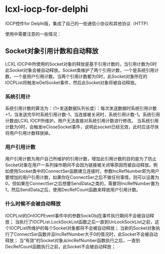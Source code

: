lcxl-iocp-for-delphi
====================

IOCP控件for Delphi版，集成了自己的一些通信小协议和其他协议（HTTP）

使用中需要注意的一些情况：

Socket对象引用计数和自动释放
-----------------------------------
LCXL IOCP中所使用的Socket对象的释放是基于引用计数的，当引用计数为0时此Socket对象会被自动释放。Socket类维护了两个引用计数，一个是系统引用计数，一个是用户引用计数。当两个引用计数都为0时，此Socket对象所在的IOCPList将触发ieDelSocket事件，然后此Socket对象将被自动释放。

### 系统引用计
系统引用计数的算法为：（1+发送数据队列长度）：每次发送数据时系统引用计数+1，当发送完毕时系统引用计数-1，当连接被关闭时，系统引用计数-1。系统引用计数由LCXL IOCP所维护。用户无法直接对系统引用计数进行修改。
当系统引用计数为0时，会触发ieCloseSocket事件，说明此socket已经无效，此时应该尽快将用户引用计数释放掉。

### 用户引用计数
用户引用计数为用户自己所维护的引用计数，增加此引用计数的目的是为了防止Socket对象在用户一系列操作期间不会因为链接被关闭等原因而被自动释放。例如使用Socket类中的ConnectSer函数建立连接时，参数IncRefNumber即为用户要增加的用户引用计数，如果你在ConnectSer之后不做任何事情，则可以设置为0，但如果在ConnectSer之后想要SendData之类的，需要将IncRefNumber置为1，然后SendData之后，使用DecRefCount函数来释放用户引用计数。

### 什么时候不会被自动释放
IOCPList的OnIOCPEvent事件中的参数SockObj在事件执行期间不会被自动释放；
当执行了IOCPList.LockSockList函数之后一直到UnLockSockList之前，这个IOCPList所维护的每个Socket对象都将不会被自动释放；
当新的Socket对象执行了ConnectSer函数并且IncRefNumber大于0的情况时，此Socket不会被自动释放；
当“有效”的Socket对象从IncRefNumber函数执行之后，一直到DecRefCount函数执行之前，此Socket不会被自动释放；
    
